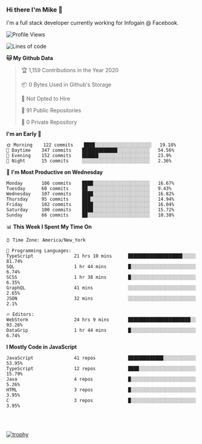 ### Hi there I'm Mike 👋
I'm a full stack developer currently working for Infogain @ Facebook.

<!--START_SECTION:waka-->
![Profile Views](http://img.shields.io/badge/Profile%20Views-4-blue)

![Lines of code](https://img.shields.io/badge/From%20Hello%20World%20I%27ve%20Written-1.9%20million%20lines%20of%20code-blue)

**🐱 My Github Data** 

> 🏆 1,159 Contributions in the Year 2020
 > 
> 📦 0 Bytes Used in Github's Storage 
 > 
> 🚫 Not Opted to Hire
 > 
> 📜 91 Public Repositories
 > 
> 🔑 0 Private Repository 
 > 
**I'm an Early 🐤** 

```text
🌞 Morning    122 commits    ████░░░░░░░░░░░░░░░░░░░░░   19.18% 
🌆 Daytime    347 commits    █████████████░░░░░░░░░░░░   54.56% 
🌃 Evening    152 commits    ██████░░░░░░░░░░░░░░░░░░░   23.9% 
🌙 Night      15 commits     ░░░░░░░░░░░░░░░░░░░░░░░░░   2.36%

```
📅 **I'm Most Productive on Wednesday** 

```text
Monday       106 commits    ████░░░░░░░░░░░░░░░░░░░░░   16.67% 
Tuesday      60 commits     ██░░░░░░░░░░░░░░░░░░░░░░░   9.43% 
Wednesday    107 commits    ████░░░░░░░░░░░░░░░░░░░░░   16.82% 
Thursday     95 commits     ███░░░░░░░░░░░░░░░░░░░░░░   14.94% 
Friday       102 commits    ████░░░░░░░░░░░░░░░░░░░░░   16.04% 
Saturday     100 commits    ████░░░░░░░░░░░░░░░░░░░░░   15.72% 
Sunday       66 commits     ██░░░░░░░░░░░░░░░░░░░░░░░   10.38%

```


📊 **This Week I Spent My Time On** 

```text
⌚︎ Time Zone: America/New_York

💬 Programming Languages: 
TypeScript               21 hrs 10 mins      ████████████████████░░░░░   81.74% 
SQL                      1 hr 44 mins        █░░░░░░░░░░░░░░░░░░░░░░░░   6.74% 
SCSS                     1 hr 38 mins        █░░░░░░░░░░░░░░░░░░░░░░░░   6.35% 
GraphQL                  41 mins             ░░░░░░░░░░░░░░░░░░░░░░░░░   2.65% 
JSON                     32 mins             ░░░░░░░░░░░░░░░░░░░░░░░░░   2.1%

🔥 Editors: 
WebStorm                 24 hrs 9 mins       ███████████████████████░░   93.26% 
DataGrip                 1 hr 44 mins        █░░░░░░░░░░░░░░░░░░░░░░░░   6.74%

```

**I Mostly Code in JavaScript** 

```text
JavaScript               41 repos            █████████████░░░░░░░░░░░░   53.95% 
TypeScript               12 repos            ████░░░░░░░░░░░░░░░░░░░░░   15.79% 
Java                     4 repos             █░░░░░░░░░░░░░░░░░░░░░░░░   5.26% 
HTML                     3 repos             █░░░░░░░░░░░░░░░░░░░░░░░░   3.95% 
C                        3 repos             █░░░░░░░░░░░░░░░░░░░░░░░░   3.95%

```



<!--END_SECTION:waka-->

##### &nbsp;
[![trophy](https://github-profile-trophy.vercel.app/?username=uptonm&theme=dracula)](https://github.com/ryo-ma/github-profile-trophy)
